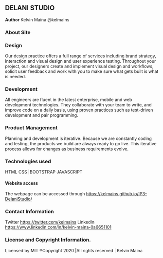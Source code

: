 ## DELANI STUDIO
**Author** Kelvin Maina @kelmains

### About Site

### Design
Our design practice offers a full range of services including brand strategy, interaction and visual design and user experience testing.
Throughout your project, our designers create and implement visual design and workflows, solicit user feedback and work with you to make sure what gets built is what is needed.

### Development
All engineers are fluent in the latest enterprise, mobile and web development technologies.
They collaborate with your team to write, and improve code on a daily basis, using proven practices such as test-driven development and pair programming.

### Product Management
Planning and development is iterative. Because we are constantly coding and testing, the products we build are always ready to go live.
This iterative process allows for changes as business requirements evolve.

### Technologies used
HTML CSS |BOOTSTRAP JAVASCRIPT

#### Website access
The webpage can be accessed through https://kelmains.github.io/IP3-DelaniStudio/

### Contact Information
Twitter https://twitter.com/kelmains
LinkedIn https://www.linkedin.com/in/kelvin-maina-0a6651101

### License and Copyright Information.
Licensed by MIT ®Copyright 2020 |All rights reserved | Kelvin Maina
